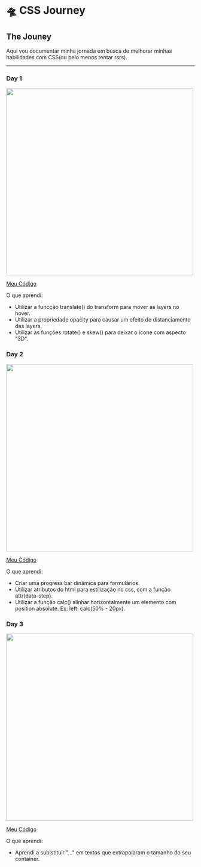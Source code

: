 # 🛸 CSS Journey
## The Jouney

Aqui vou documentar minha jornada em busca de melhorar minhas habilidades com CSS(ou pelo menos tentar rsrs).

<hr>

### Day 1

<img src="https://user-images.githubusercontent.com/47838241/111171778-fefaee80-8583-11eb-9652-57e0c6e022ce.gif" width="500">

[Meu Código](https://github.com/artursantiago/css-journey/tree/master/projects/day-one)

O que aprendi:
  - Utilizar a funcção translate() do transform para mover as layers no hover.
  - Utilizar a propriedade opacity para causar um efeito de distanciamento das layers.
  - Utilizar as funções rotate() e skew() para deixar o ícone com aspecto "3D".

### Day 2

<img src="https://user-images.githubusercontent.com/47838241/111171798-03bfa280-8584-11eb-892b-8f40b7245bd7.gif" width="500">

[Meu Código](https://github.com/artursantiago/css-journey/tree/master/projects/day-two)

O que aprendi:
  - Criar uma progress bar dinâmica para formulários.
  - Utilizar atributos do html para estilização no css, com a função attr(data-step).
  - Utilizar a função calc() alinhar horizontalmente um elemento com position absolute. Ex: left: calc(50% - 20px).

### Day 3

<img src="https://user-images.githubusercontent.com/47838241/111171807-0621fc80-8584-11eb-9baf-28e4e904847d.gif" width="500">

[Meu Código](https://github.com/artursantiago/css-journey/tree/master/projects/day-three)

O que aprendi:
  - Aprendi a subistituir "..." em textos que extrapolaram o tamanho do seu container.